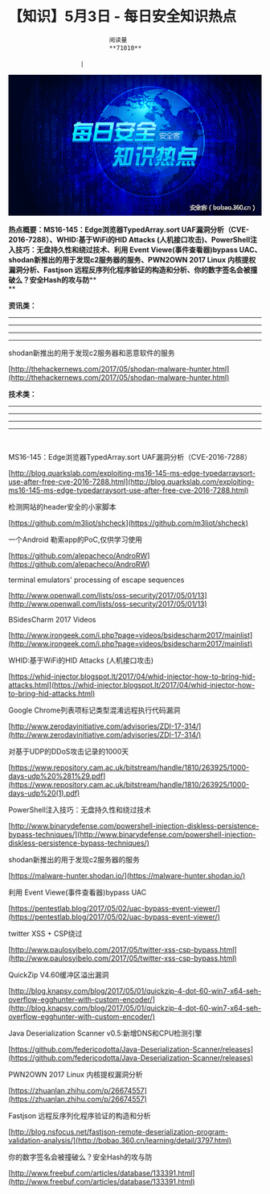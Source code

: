 
# 【知识】5月3日 - 每日安全知识热点


                                阅读量   
                                **71010**
                            
                        |
                        
                                                                                    



[![](./img/86002/t01163c7dfbe11a6ec6.png)](./img/86002/t01163c7dfbe11a6ec6.png)



**热点概要：MS16-145：Edge浏览器TypedArray.sort UAF漏洞分析（CVE-2016-7288）、WHID:基于WiFi的HID Attacks (人机接口攻击)、PowerShell注入技巧：无盘持久性和绕过技术、****利用 Event Viewe(事件查看器)bypass UAC****、shodan新推出的用于发现c2服务器的服务、PWN2OWN 2017 Linux 内核提权漏洞分析、Fastjson 远程反序列化程序验证的构造和分析、你的数字签名会被撞破么？安全Hash的攻与防****<br>**



































































**资讯类：**

****

****

****

****







































































[](https://www.hackread.com/darkoverlord-hacks-westpark-capital-bank/)





























































































































































































































































































shodan新推出的用于发现c2服务器和恶意软件的服务



[http://thehackernews.com/2017/05/shodan-malware-hunter.html](http://thehackernews.com/2017/05/shodan-malware-hunter.html)

[](http://thehackernews.com/2017/04/Orange-is-the-new-black-season-5-episodes.html)



**技术类：**

****

****

****





****































































































[](http://motherboard.vice.com/read/the-worst-hacks-of-2016)











[](https://feicong.github.io/tags/macOS%E8%BD%AF%E4%BB%B6%E5%AE%89%E5%85%A8/)



[](https://github.com/GradiusX/HEVD-Python-Solutions/blob/master/Win10%20x64%20v1511/HEVD_arbitraryoverwrite.py)

















































































<br>

MS16-145：Edge浏览器TypedArray.sort UAF漏洞分析（CVE-2016-7288）

[http://blog.quarkslab.com/exploiting-ms16-145-ms-edge-typedarraysort-use-after-free-cve-2016-7288.html](http://blog.quarkslab.com/exploiting-ms16-145-ms-edge-typedarraysort-use-after-free-cve-2016-7288.html)





检测网站的header安全的小家脚本

[https://github.com/m3liot/shcheck](https://github.com/m3liot/shcheck)





一个Android 勒索app的PoC,仅供学习使用

[https://github.com/alepacheco/AndroRW](https://github.com/alepacheco/AndroRW)





terminal emulators' processing of escape sequences

[http://www.openwall.com/lists/oss-security/2017/05/01/13](http://www.openwall.com/lists/oss-security/2017/05/01/13)





BSidesCharm 2017 Videos

[http://www.irongeek.com/i.php?page=videos/bsidescharm2017/mainlist](http://www.irongeek.com/i.php?page=videos/bsidescharm2017/mainlist)





WHID:基于WiFi的HID Attacks (人机接口攻击)

[https://whid-injector.blogspot.lt/2017/04/whid-injector-how-to-bring-hid-attacks.html](https://whid-injector.blogspot.lt/2017/04/whid-injector-how-to-bring-hid-attacks.html)





Google Chrome列表项标记类型混淆远程执行代码漏洞

[http://www.zerodayinitiative.com/advisories/ZDI-17-314/](http://www.zerodayinitiative.com/advisories/ZDI-17-314/)





对基于UDP的DDoS攻击记录的1000天

[https://www.repository.cam.ac.uk/bitstream/handle/1810/263925/1000-days-udp%20%281%29.pdf](https://www.repository.cam.ac.uk/bitstream/handle/1810/263925/1000-days-udp%20(1).pdf)





PowerShell注入技巧：无盘持久性和绕过技术

[http://www.binarydefense.com/powershell-injection-diskless-persistence-bypass-techniques/](http://www.binarydefense.com/powershell-injection-diskless-persistence-bypass-techniques/)





shodan新推出的用于发现c2服务器的服务

[https://malware-hunter.shodan.io/](https://malware-hunter.shodan.io/)





利用 Event Viewe(事件查看器)bypass UAC

[https://pentestlab.blog/2017/05/02/uac-bypass-event-viewer/](https://pentestlab.blog/2017/05/02/uac-bypass-event-viewer/)





twitter XSS + CSP绕过

[http://www.paulosyibelo.com/2017/05/twitter-xss-csp-bypass.html](http://www.paulosyibelo.com/2017/05/twitter-xss-csp-bypass.html)





QuickZip V4.60缓冲区溢出漏洞

[http://blog.knapsy.com/blog/2017/05/01/quickzip-4-dot-60-win7-x64-seh-overflow-egghunter-with-custom-encoder/](http://blog.knapsy.com/blog/2017/05/01/quickzip-4-dot-60-win7-x64-seh-overflow-egghunter-with-custom-encoder/)





Java Deserialization Scanner v0.5:新增DNS和CPU检测引擎

[https://github.com/federicodotta/Java-Deserialization-Scanner/releases](https://github.com/federicodotta/Java-Deserialization-Scanner/releases)





PWN2OWN 2017 Linux 内核提权漏洞分析

[https://zhuanlan.zhihu.com/p/26674557](https://zhuanlan.zhihu.com/p/26674557)





Fastjson 远程反序列化程序验证的构造和分析

[http://blog.nsfocus.net/fastjson-remote-deserialization-program-validation-analysis/](http://bobao.360.cn/learning/detail/3797.html)





你的数字签名会被撞破么？安全Hash的攻与防

[http://www.freebuf.com/articles/database/133391.html](http://www.freebuf.com/articles/database/133391.html)


